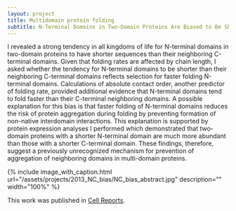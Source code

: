 ```yaml
---
layout: project
title: Multidomain protein folding
subtitle: N-Terminal Domains in Two-Domain Proteins Are Biased to Be Shorter and Predicted to Fold Faster Than Their C-Terminal Counterparts
---
```

I revealed a strong tendency in all kingdoms of life for N-terminal domains in two-domain proteins to have shorter sequences than their neighboring C-terminal domains.  Given that folding rates are affected by chain length, I asked whether the tendency for N-terminal domains to be shorter than their neighboring C-terminal domains reflects selection for faster folding N-terminal domains.  Calculations of absolute contact order, another predictor of folding rate, provided additional evidence that N-terminal domains tend to fold faster than their C-terminal neighboring domains.  A possible explanation for this bias is that faster folding of N-terminal domains reduces the risk of protein aggregation during folding by preventing formation of non-native interdomain interactions.  This explanation is supported by protein expression analyses I performed which demonstrated that two-domain proteins with a shorter N-terminal domain are much more abundant than those with a shorter C-terminal domain. These findings, therefore, suggest a previously unrecognized mechanism for prevention of aggregation of neighboring domains in multi-domain proteins.

{% 
	include image_with_caption.html 
	url="/assets/projects/2013_NC_bias/NC_bias_abstract.jpg" 
	description=""
	width="100%" 
%}

This work was published in <a href="https://doi.org/10.1016/j.celrep.2013.03.032" target="_blank">Cell Reports</a>.


